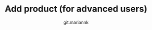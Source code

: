 ---
title: Add product (for advanced users)
uid: en/running-your-store/catalog/products/add-product-for-advanced-users
author: git.mariannk
---